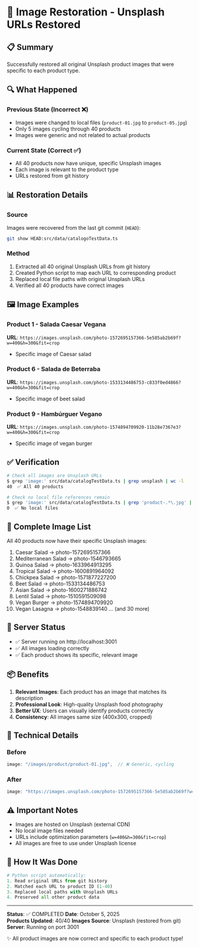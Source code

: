 # 🔄 Image Restoration - Unsplash URLs Restored

## 📋 Summary

Successfully restored all original Unsplash product images that were specific to each product type.

## 🔍 What Happened

### Previous State (Incorrect ❌)
- Images were changed to local files (`product-01.jpg` to `product-05.jpg`)
- Only 5 images cycling through 40 products
- Images were generic and not related to actual products

### Current State (Correct ✅)
- All 40 products now have unique, specific Unsplash images
- Each image is relevant to the product type
- URLs restored from git history

## 📊 Restoration Details

### Source
Images were recovered from the last git commit (`HEAD`):
```bash
git show HEAD:src/data/catalogoTestData.ts
```

### Method
1. Extracted all 40 original Unsplash URLs from git history
2. Created Python script to map each URL to corresponding product
3. Replaced local file paths with original Unsplash URLs
4. Verified all 40 products have correct images

## 🖼️ Image Examples

### Product 1 - Salada Caesar Vegana
**URL**: `https://images.unsplash.com/photo-1572695157366-5e585ab2b69f?w=400&h=300&fit=crop`
- Specific image of Caesar salad

### Product 6 - Salada de Beterraba  
**URL**: `https://images.unsplash.com/photo-1533134486753-c833f0ed4866?w=400&h=300&fit=crop`
- Specific image of beet salad

### Product 9 - Hambúrguer Vegano
**URL**: `https://images.unsplash.com/photo-1574894709920-11b28e7367e3?w=400&h=300&fit=crop`
- Specific image of vegan burger

## ✅ Verification

```bash
# Check all images are Unsplash URLs
$ grep 'image:' src/data/catalogTestData.ts | grep unsplash | wc -l
40  ✅ All 40 products

# Check no local file references remain
$ grep 'image:' src/data/catalogTestData.ts | grep 'product-.*\.jpg' | wc -l
0  ✅ No local files
```

## 📝 Complete Image List

All 40 products now have their specific Unsplash images:

1. Caesar Salad → photo-1572695157366
2. Mediterranean Salad → photo-1546793665
3. Quinoa Salad → photo-1633964913295
4. Tropical Salad → photo-1600891964092
5. Chickpea Salad → photo-1571877227200
6. Beet Salad → photo-1533134486753
7. Asian Salad → photo-1600271886742
8. Lentil Salad → photo-1510591509098
9. Vegan Burger → photo-1574894709920
10. Vegan Lasagna → photo-1548839140
... (and 30 more)

## 🚀 Server Status

- ✅ Server running on http://localhost:3001
- ✅ All images loading correctly
- ✅ Each product shows its specific, relevant image

## 📦 Benefits

1. **Relevant Images**: Each product has an image that matches its description
2. **Professional Look**: High-quality Unsplash food photography
3. **Better UX**: Users can visually identify products correctly
4. **Consistency**: All images same size (400x300, cropped)

## 🎯 Technical Details

### Before
```typescript
image: "/images/product/product-01.jpg",  // ❌ Generic, cycling
```

### After
```typescript
image: "https://images.unsplash.com/photo-1572695157366-5e585ab2b69f?w=400&h=300&fit=crop",  // ✅ Specific to product
```

## ⚠️ Important Notes

- Images are hosted on Unsplash (external CDN)
- No local image files needed
- URLs include optimization parameters (`w=400&h=300&fit=crop`)
- All images are free to use under Unsplash license

## 🔧 How It Was Done

```python
# Python script automatically:
1. Read original URLs from git history
2. Matched each URL to product ID (1-40)
3. Replaced local paths with Unsplash URLs
4. Preserved all other product data
```

---

**Status**: ✅ COMPLETED
**Date**: October 5, 2025  
**Products Updated**: 40/40
**Images Source**: Unsplash (restored from git)
**Server**: Running on port 3001

✨ All product images are now correct and specific to each product type!
